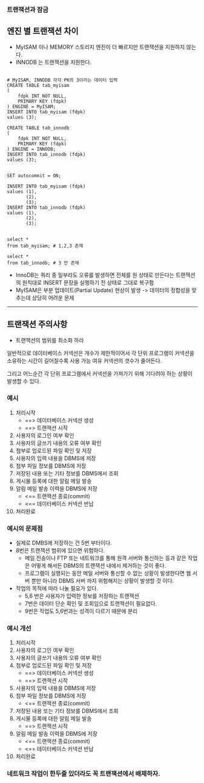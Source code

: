 ### 트랜잭션과 잠금

## 엔진 별 트랜잭션 차이

- MyISAM 이나 MEMORY 스토리지 엔진이 더 빠르지만 트랜잭션을 지원하지 않는다.
- INNODB 는 트랜잭션을 지원한다.

```mysql

# MyISAM, INNODB 각각 PK의 3이라는 데이터 입력
CREATE TABLE tab_myisam
(
    fdpk INT NOT NULL,
    PRIMARY KEY (fdpk)
) ENGINE = MyISAM;
INSERT INTO tab_myisam (fdpk)
values (3);

CREATE TABLE tab_innodb
(
    fdpk INT NOT NULL,
    PRIMARY KEY (fdpk)
) ENGINE = INNODB;
INSERT INTO tab_innodb (fdpk)
values (3);


SET autocommit = ON;

INSERT INTO tab_myisam (fdpk)
values (1),
       (2),
       (3);
INSERT INTO tab_innodb (fdpk)
values (1),
       (2),
       (3);


select *
from tab_myisam; # 1,2,3 존재

select *
from tab_innodb; # 3 만 존재

```

- InnoDB는 쿼리 중 일부라도 오류를 발생하면 전체를 원 상태로 만든다는 트랜잭션의 원칙대로 INSERT 문장을 실행하기 전 상태로 그대로 복구함
- MyISAM은 부분 업데이트(Partial Update) 현상이 발생 -> 데이터의 정합성을 맞추는데 상당히 어려운 문제

---

## 트랜잭션 주의사항

- 트랜잭션의 범위를 최소화 하라

일반적으로 데이터베이스 커넥션은 개수가 제한적이어서 각 단위 프로그램이 커넥션을 소유하는 시간이 길어질수록 사용 가능 여유 커넥션의 갯수가 줄어든다.

그리고 어느순간 각 단위 프로그램에서 커넥션을 가져가기 위해 기다려야 하는 상황이 발생할 수 있다.

### 예시

1. 처리시작
    - ==> 데이터베이스 커넥션 생성
    - ==> 트랜잭션 시작
2. 사용자의 로그인 여부 확인
3. 사용자의 글쓰기 내용의 오류 여부 확인
4. 첨부로 업로드된 파일 확인 및 저장
5. 사용자의 입력 내용을 DBMS에 저장
6. 첨부 파일 정보를 DBMS에 저장
7. 저장된 내용 또는 기타 정보를 DBMS에서 조회
8. 게시물 등록에 대한 알림 메일 발송
9. 알림 메일 발송 이력을 DBMS에 저장
    - <== 트랜잭션 종료(commit)
    - <== 데이터베이스 커넥션 반납
10. 처리완료

### 예시의 문제점

- 실제로 DMBS에 저장하는 건 5번 부터이다.
- 8번은 트랜잭션 범위에 있으면 위험하다.
    - 메일 전송이나 FTP 또는 네트워크를 통해 원격 서버와 통신하는 등과 같은 작업은 어떻게 해서든 DBMS의 트랜잭션 내에서 제거하는 것이 좋다.
    - 프로그램이 실행되는 동안 메일 서버와 통신할 수 없는 상황이 발생한다면 웹 서버 뿐만 아니라 DBMS 서버 까지 위험해지는 상황이 발생할 것 이다.
- 작업의 목적에 따라 나눌 필요가 있다.
    - 5,6 번은 사용자가 입력한 정보를 저장하는 트랜잭션
    - 7번은 데이터 단순 확인 및 조회임으로 트랜잭션이 필요없다.
    - 9번은 작업도 5,6번과는 성격이 다르기 때문에 분리

### 예시 개선

1. 처리시작
2. 사용자의 로그인 여부 확인
3. 사용자의 글쓰기 내용의 오류 여부 확인
4. 첨부로 업로드된 파일 확인 및 저장
    - ==> 데이터베이스 커넥션 생성
    - ==> 트랜잭션 시작
5. 사용자의 입력 내용을 DBMS에 저장
6. 첨부 파일 정보를 DBMS에 저장
    - <== 트랜잭션 종료(commit)
7. 저장된 내용 또는 기타 정보를 DBMS에서 조회
8. 게시물 등록에 대한 알림 메일 발송
    - ==> 트랜잭션 시작
9. 알림 메일 발송 이력을 DBMS에 저장
    - <== 트랜잭션 종료(commit)
    - <== 데이터베이스 커넥션 반납
10. 처리완료

### 네트워크 작업이 한두줄 있더라도 꼭 트랜잭션에서 배제하자.
